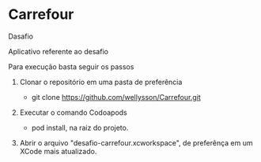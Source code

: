 # Carrefour
Dasafio

Aplicativo referente ao desafio

Para execução basta seguir os passos
1) Clonar o repositório em uma pasta de preferência
    * git clone https://github.com/wellysson/Carrefour.git
   
3) Executar o comando Codoapods
    * pod install, na raiz do projeto.
   
5) Abrir o arquivo "desafio-carrefour.xcworkspace", de preferênça em um XCode mais atualizado.
